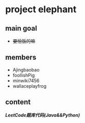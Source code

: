 # project elephant
## main goal
* ~~要恰饭的嘛~~
## members
* Ajingbaobao
* foollishPig
* minwiki7456
* wallaceplayfrog
## content
_**LeetCode题库代码(Java&&Python)**_

